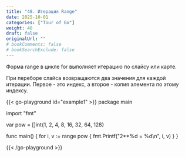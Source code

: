 ```yaml
---
title: "48. Итерация Range"
date: 2025-10-01
categories: ["Tour of Go"]
weight: 48
draft: false
originalUrl: ""
# bookComments: false
# bookSearchExclude: false
---
```


Форма range в цикле for выполняет итерацию по слайсу или карте.

При переборе слайса возвращаются два значения для каждой итерации. Первое - это индекс, а второе - копия элемента по этому индексу.

{{< go-playground id="example1" >}}
package main

import "fmt"

var pow = []int{1, 2, 4, 8, 16, 32, 64, 128}

func main() {
    for i, v := range pow {
        fmt.Printf("2**%d = %d\n", i, v)
    }
}



{{< /go-playground >}} 